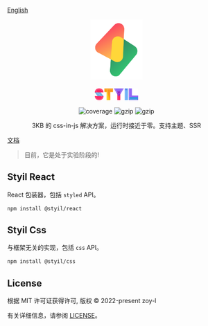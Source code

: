 [English](./README.md)

<p align="center">
<img src="./logo.svg" alt="styil" style="width:120px">
<br/>
<br/>
<img src="./styil.svg" alt="styil" style="width:100px;">
</p>

<p align="center">
  <img src="https://codecov.io/gh/zoy-l/styil/branch/main/graph/badge.svg?token=DAETCWW98B" alt="coverage" />
  <img src="https://img.badgesize.io/https://unpkg.com/@styil/css@latest/index.prod.esm.js?compression=gzip&style=square&label=css&color=#4fc08d" alt="gzip" />
  <img src="https://img.badgesize.io/https://unpkg.com/@styil/react@latest/index.prod.esm.js?compression=gzip&style=square&label=react&color=#4fc08d" alt="gzip" />
</p>

<p align="center">
 3KB 的 css-in-js 解决方案，运行时接近于零。支持主题、SSR
</p>

[文档](https://styils.github.io/styil)

> 目前，它是处于实验阶段的!

## Styil React

React 包装器，包括 `styled` API。

```sh
npm install @styil/react
```

## Styil Css

与框架无关的实现，包括 `css` API。

```sh
npm install @styil/css
```

## License

根据 MIT 许可证获得许可, 版权 © 2022-present zoy-l

有关详细信息，请参阅 [LICENSE](./LICENSE)。
